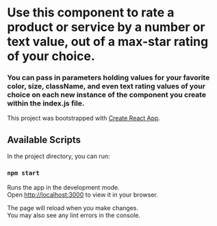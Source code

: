 # Use this component to rate a product or service by a number or text value, out of a max-star rating of your choice.
### You can pass in parameters holding values for your favorite color, size, className, and even text rating values of your choice on each new instance of the component you create within the index.js file.

This project was bootstrapped with [Create React App](https://github.com/facebook/create-react-app).

## Available Scripts

In the project directory, you can run:

### `npm start`

Runs the app in the development mode.\
Open [http://localhost:3000](http://localhost:3000) to view it in your browser.

The page will reload when you make changes.\
You may also see any lint errors in the console.
